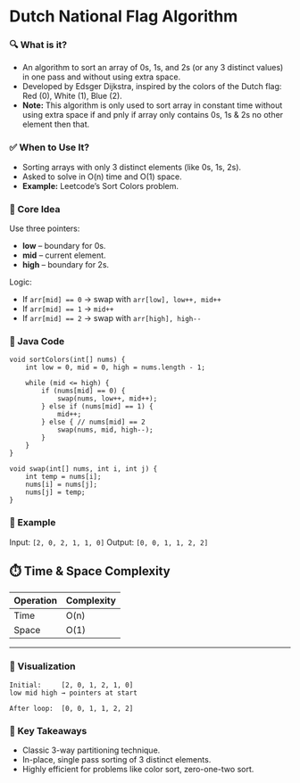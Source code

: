 # Dutch National Flag Algorithm

### 🔍 What is it?   
- An algorithm to sort an array of 0s, 1s, and 2s (or any 3 distinct values) in one pass and without using extra space.
- Developed by Edsger Dijkstra, inspired by the colors of the Dutch flag: Red (0), White (1), Blue (2).
- **Note:** This algorithm is only used to sort array in constant time without using extra space if and pnly if array only contains 0s, 1s & 2s no other element then that.

### ✅ When to Use It?
- Sorting arrays with only 3 distinct elements (like 0s, 1s, 2s).
- Asked to solve in O(n) time and O(1) space.
- **Example:** Leetcode’s Sort Colors problem.

### 🧠 Core Idea
Use three pointers:
- **low** – boundary for 0s.
- **mid** – current element.
- **high** – boundary for 2s.

Logic:
- If ```arr[mid] == 0``` → swap with ```arr[low], low++, mid++```
- If ```arr[mid] == 1``` → ```mid++```
- If ```arr[mid] == 2``` → swap with ```arr[high], high--```

### 📘 Java Code
```
void sortColors(int[] nums) {
    int low = 0, mid = 0, high = nums.length - 1;

    while (mid <= high) {
        if (nums[mid] == 0) {
            swap(nums, low++, mid++);
        } else if (nums[mid] == 1) {
            mid++;
        } else { // nums[mid] == 2
            swap(nums, mid, high--);
        }
    }
}

void swap(int[] nums, int i, int j) {
    int temp = nums[i];
    nums[i] = nums[j];
    nums[j] = temp;
}
```

### 🔁 Example
Input: ```[2, 0, 2, 1, 1, 0]```
Output: ```[0, 0, 1, 1, 2, 2]```

⏱️ Time & Space Complexity
---
| Operation   | Complexity |
|-------------|------------|
| Time        | O(n)       |
| Space       | O(1)       |
---

### 🧠 Visualization
```
Initial:     [2, 0, 1, 2, 1, 0]
low mid high → pointers at start

After loop:  [0, 0, 1, 1, 2, 2]
```

### 🎯 Key Takeaways
- Classic 3-way partitioning technique.
- In-place, single pass sorting of 3 distinct elements.
- Highly efficient for problems like color sort, zero-one-two sort.